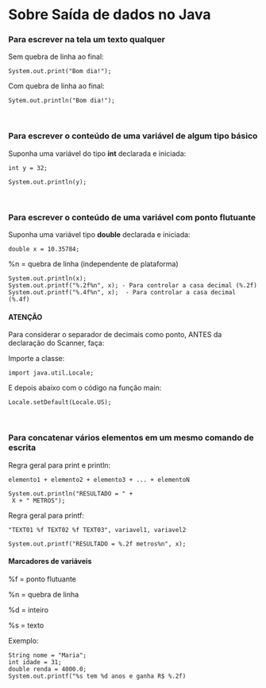 <h1>Sobre Saída de dados no Java</h1>

<h3>Para escrever na tela um texto qualquer</h3>

<p>Sem quebra de linha ao final:</p>

~~~
System.out.print("Bom dia!");
~~~

<p>Com quebra de linha ao final:</p>

~~~
Sytem.out.println("Bom dia!");
~~~

<br>

<h3>Para escrever o conteúdo de uma variável de algum tipo básico</h3>
<p>Suponha uma variável do tipo <b>int</b> declarada e iniciada:</p>

~~~
int y = 32;
~~~

~~~
System.out.println(y);
~~~

<br>

<h3>Para escrever o conteúdo de uma variável com ponto flutuante</h3>
<p>Suponha uma variável tipo <b>double</b> declarada e iniciada:</p>

~~~
double x = 10.35784;
~~~

<p>%n = quebra de linha (independente de plataforma)</p>

~~~
System.out.println(x);
System.out.printf("%.2f%n", x); - Para controlar a casa decimal (%.2f)
System.out.printf("%.4f%n", x);  - Para controlar a casa decimal (%.4f)
~~~

<h4>ATENÇÃO</h4>
<p>Para considerar o separador de decimais como ponto, ANTES da declaração do Scanner, faça:</p>

<p>Importe a classe:</p>

~~~
import java.util.Locale;
~~~

<p>E depois abaixo com o código na função main:</p>

~~~
Locale.setDefault(Locale.US);
~~~

<br>

<h3>Para concatenar vários elementos em um mesmo comando de escrita</h3>
<p>Regra geral para print e println:</p>

~~~
elemento1 + elemento2 + elemento3 + ... + elementoN
~~~ 

~~~
System.out.println("RESULTADO = " +
 X + " METROS");
~~~

<p>Regra geral para printf:</p>

~~~
"TEXT01 %f TEXT02 %f TEXT03", variavel1, variavel2
~~~

~~~
System.out.printf("RESULTADO = %.2f metros%n", x);
~~~

<h4>Marcadores de variáveis</h4>
<p>%f = ponto flutuante</p>
<p>%n = quebra de linha</p>
<p>%d = inteiro</p>
<p>%s = texto</p>


<p>Exemplo:</p>

~~~
String nome = "Maria";
int idade = 31;
double renda = 4000.0;
System.out.printf("%s tem %d anos e ganha R$ %.2f)